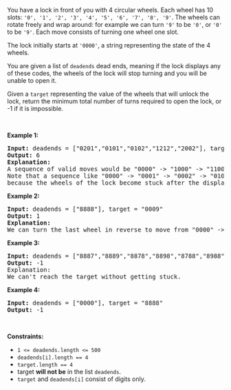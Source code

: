 You have a lock in front of you with 4 circular wheels. Each wheel has 10 slots: `` '0', '1', '2', '3', '4', '5', '6', '7', '8', '9' ``. The wheels can rotate freely and wrap around: for example we can turn `` '9' `` to be `` '0' ``, or `` '0' `` to be `` '9' ``. Each move consists of turning one wheel one slot.

The lock initially starts at `` '0000' ``, a string representing the state of the 4 wheels.

You are given a list of `` deadends `` dead ends, meaning if the lock displays any of these codes, the wheels of the lock will stop turning and you will be unable to open it.

Given a `` target `` representing the value of the wheels that will unlock the lock, return the minimum total number of turns required to open the lock, or -1 if it is impossible.

&nbsp;

__Example 1:__

<pre>
<strong>Input:</strong> deadends = ["0201","0101","0102","1212","2002"], target = "0202"
<strong>Output:</strong> 6
<strong>Explanation:</strong>
A sequence of valid moves would be "0000" -&gt; "1000" -&gt; "1100" -&gt; "1200" -&gt; "1201" -&gt; "1202" -&gt; "0202".
Note that a sequence like "0000" -&gt; "0001" -&gt; "0002" -&gt; "0102" -&gt; "0202" would be invalid,
because the wheels of the lock become stuck after the display becomes the dead end "0102".
</pre>

__Example 2:__

<pre>
<strong>Input:</strong> deadends = ["8888"], target = "0009"
<strong>Output:</strong> 1
<strong>Explanation:</strong>
We can turn the last wheel in reverse to move from "0000" -&gt; "0009".
</pre>

__Example 3:__

<pre>
<strong>Input:</strong> deadends = ["8887","8889","8878","8898","8788","8988","7888","9888"], target = "8888"
<strong>Output:</strong> -1
Explanation:
We can't reach the target without getting stuck.
</pre>

__Example 4:__

<pre>
<strong>Input:</strong> deadends = ["0000"], target = "8888"
<strong>Output:</strong> -1
</pre>

&nbsp;

__Constraints:__

<ul><li><code>1 &lt;=&nbsp;deadends.length &lt;= 500</code></li><li><code><font face="monospace">deadends[i].length == 4</font></code></li><li><code><font face="monospace">target.length == 4</font></code></li><li>target <strong>will not be</strong> in the list <code>deadends</code>.</li><li><code>target</code> and <code>deadends[i]</code> consist of digits only.</li></ul>